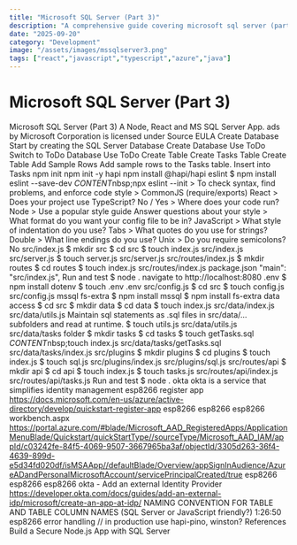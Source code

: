 ```yaml
---
title: "Microsoft SQL Server (Part 3)"
description: "A comprehensive guide covering microsoft sql server (part 3)"
date: "2025-09-20"
category: "Development"
image: "/assets/images/mssqlserver3.png"
tags: ["react","javascript","typescript","azure","java"]
---
```


# Microsoft SQL Server (Part 3)

Microsoft SQL Server (Part 3) A Node, React and MS SQL Server App. ads by Microsoft Corporation is licensed under Source EULA Create Database Start by creating the SQL Server Database Create Database Use ToDo Switch to ToDo Database Use ToDo Create Table Create Tasks Table Create Table Add Sample Rows Add sample rows to the Tasks table. Insert into Tasks npm init npm init -y hapi npm install @hapi/hapi eslint $ npm install eslint --save-dev $CONTENT$nbsp;npx eslint --init > To check syntax, find problems, and enforce code style > CommonJS (require/exports) React > Does your project use TypeScript? No / Yes > Where does your code run? Node > Use a popular style guide Answer questions about your style > What format do you want your config file to be in? JavaScript > What style of indentation do you use? Tabs > What quotes do you use for strings? Double > What line endings do you use? Unix > Do you require semicolons? No src/index.js $ mkdir src $ cd src $ touch index.js src/index.js src/server.js $ touch server.js src/server.js src/routes/index.js $ mkdir routes $ cd routes $ touch index.js src/routes/index.js package.json "main": "src/index.js", Run and test $ node . navigate to http://localhost:8080 .env $ npm install dotenv $ touch .env .env src/config.js $ cd src $ touch config.js src/config.js mssql fs-extra $ npm install mssql $ npm install fs-extra data access $ cd src $ mkdir data $ cd data $ touch index.js src/data/index.js src/data/utils.js Maintain sql statements as .sql files in src/data/... subfolders and read at runtime. $ touch utils.js src/data/utils.js src/data/tasks folder $ mkdir tasks $ cd tasks $ touch getTasks.sql $CONTENT$nbsp;touch index.js src/data/tasks/getTasks.sql src/data/tasks/index.js src/plugins $ mkdir plugins $ cd plugins $ touch index.js $ touch sql.js src/plugins/index.js src/plugins/sql.js src/routes/api $ mkdir api $ cd api $ touch index.js $ touch tasks.js src/routes/api/index.js src/routes/api/tasks.js Run and test $ node . okta okta is a service that simplifies identity management esp8266 register app https://docs.microsoft.com/en-us/azure/active-directory/develop/quickstart-register-app esp8266 esp8266 esp8266 workbench.aspx https://portal.azure.com/#blade/Microsoft_AAD_RegisteredApps/ApplicationMenuBlade/Quickstart/quickStartType//sourceType/Microsoft_AAD_IAM/appId/c03242fe-84f5-4069-9507-3667965ba3af/objectId/3305d263-36f4-4639-899d-e5d34fd020df/isMSAApp//defaultBlade/Overview/appSignInAudience/AzureADandPersonalMicrosoftAccount/servicePrincipalCreated/true esp8266 esp8266 esp8266 okta - Add an external Identity Provider https://developer.okta.com/docs/guides/add-an-external-idp/microsoft/create-an-app-at-idp/ <TO DISCUSS> NAMING CONVENTION FOR TABLE AND TABLE COLUMN NAMES (SQL Server or JavaScript friendly?) 1:26:50 esp8266 error handling // in production use hapi-pino, winston? References Build a Secure Node.js App with SQL Server
